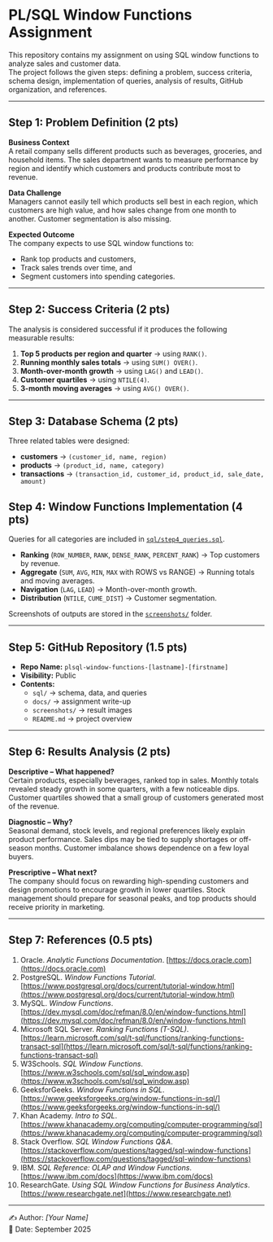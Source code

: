 # PL/SQL Window Functions Assignment

This repository contains my assignment on using SQL window functions to analyze sales and customer data.  
The project follows the given steps: defining a problem, success criteria, schema design, implementation of queries, analysis of results, GitHub organization, and references.

---

## Step 1: Problem Definition (2 pts)

**Business Context**  
A retail company sells different products such as beverages, groceries, and household items. The sales department wants to measure performance by region and identify which customers and products contribute most to revenue.  

**Data Challenge**  
Managers cannot easily tell which products sell best in each region, which customers are high value, and how sales change from one month to another. Customer segmentation is also missing.  

**Expected Outcome**  
The company expects to use SQL window functions to:  
- Rank top products and customers,  
- Track sales trends over time, and  
- Segment customers into spending categories.  

---

## Step 2: Success Criteria (2 pts)

The analysis is considered successful if it produces the following measurable results:

1. **Top 5 products per region and quarter** → using `RANK()`.  
2. **Running monthly sales totals** → using `SUM() OVER()`.  
3. **Month-over-month growth** → using `LAG()` and `LEAD()`.  
4. **Customer quartiles** → using `NTILE(4)`.  
5. **3-month moving averages** → using `AVG() OVER()`.  

---

## Step 3: Database Schema (2 pts)

Three related tables were designed:

- **customers** → `(customer_id, name, region)`  
- **products** → `(product_id, name, category)`  
- **transactions** → `(transaction_id, customer_id, product_id, sale_date, amount)`  


## Step 4: Window Functions Implementation (4 pts)

Queries for all categories are included in [`sql/step4_queries.sql`](assignment1/).  

- **Ranking** (`ROW_NUMBER`, `RANK`, `DENSE_RANK`, `PERCENT_RANK`) → Top customers by revenue.  
- **Aggregate** (`SUM`, `AVG`, `MIN`, `MAX` with ROWS vs RANGE) → Running totals and moving averages.  
- **Navigation** (`LAG`, `LEAD`) → Month-over-month growth.  
- **Distribution** (`NTILE`, `CUME_DIST`) → Customer segmentation.  

Screenshots of outputs are stored in the [`screenshots/`](screenshot/) folder.  

---

## Step 5: GitHub Repository (1.5 pts)

- **Repo Name:** `plsql-window-functions-[lastname]-[firstname]`  
- **Visibility:** Public  
- **Contents:**  
  - `sql/` → schema, data, and queries  
  - `docs/` → assignment write-up  
  - `screenshots/` → result images  
  - `README.md` → project overview  

---

## Step 6: Results Analysis (2 pts)

**Descriptive – What happened?**  
Certain products, especially beverages, ranked top in sales. Monthly totals revealed steady growth in some quarters, with a few noticeable dips. Customer quartiles showed that a small group of customers generated most of the revenue.  

**Diagnostic – Why?**  
Seasonal demand, stock levels, and regional preferences likely explain product performance. Sales dips may be tied to supply shortages or off-season months. Customer imbalance shows dependence on a few loyal buyers.  

**Prescriptive – What next?**  
The company should focus on rewarding high-spending customers and design promotions to encourage growth in lower quartiles. Stock management should prepare for seasonal peaks, and top products should receive priority in marketing.  

---

## Step 7: References (0.5 pts)

1. Oracle. *Analytic Functions Documentation*. [https://docs.oracle.com](https://docs.oracle.com)  
2. PostgreSQL. *Window Functions Tutorial*. [https://www.postgresql.org/docs/current/tutorial-window.html](https://www.postgresql.org/docs/current/tutorial-window.html)  
3. MySQL. *Window Functions*. [https://dev.mysql.com/doc/refman/8.0/en/window-functions.html](https://dev.mysql.com/doc/refman/8.0/en/window-functions.html)  
4. Microsoft SQL Server. *Ranking Functions (T-SQL)*. [https://learn.microsoft.com/sql/t-sql/functions/ranking-functions-transact-sql](https://learn.microsoft.com/sql/t-sql/functions/ranking-functions-transact-sql)  
5. W3Schools. *SQL Window Functions*. [https://www.w3schools.com/sql/sql_window.asp](https://www.w3schools.com/sql/sql_window.asp)  
6. GeeksforGeeks. *Window Functions in SQL*. [https://www.geeksforgeeks.org/window-functions-in-sql/](https://www.geeksforgeeks.org/window-functions-in-sql/)  
7. Khan Academy. *Intro to SQL*. [https://www.khanacademy.org/computing/computer-programming/sql](https://www.khanacademy.org/computing/computer-programming/sql)  
8. Stack Overflow. *SQL Window Functions Q&A*. [https://stackoverflow.com/questions/tagged/sql-window-functions](https://stackoverflow.com/questions/tagged/sql-window-functions)  
9. IBM. *SQL Reference: OLAP and Window Functions*. [https://www.ibm.com/docs](https://www.ibm.com/docs)  
10. ResearchGate. *Using SQL Window Functions for Business Analytics*. [https://www.researchgate.net](https://www.researchgate.net)  

---

✍️ Author: *[Your Name]*  
📅 Date: September 2025  
